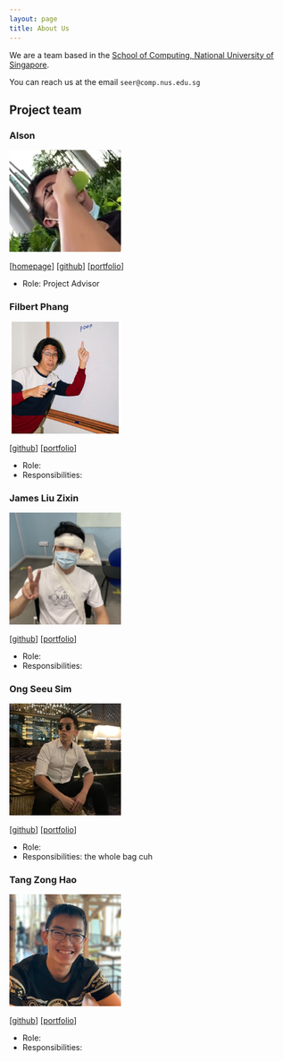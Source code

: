 ```yaml
---
layout: page
title: About Us
---
```


We are a team based in the [School of Computing, National University of Singapore](http://www.comp.nus.edu.sg).

You can reach us at the email `seer@comp.nus.edu.sg`

## Project team

### Alson

<img src="images/developers/alson.png" width="200px">

[[homepage]()]
[[github](https://github.com/alson001)]
[[portfolio](team/alson001.md)]

* Role: Project Advisor

### Filbert Phang

<img src="images/developers/filbert.png" width="200px">

[[github](http://github.com/filbertphang)]
[[portfolio](team/filbertphang.md)]

* Role: 
* Responsibilities: 

### James Liu Zixin

<img src="images/developers/jamesliu.png" width="200px">

[[github](http://github.com/jamesliuzx)] 
[[portfolio](team/jamesliuzx.md)]

* Role: 
* Responsibilities: 

### Ong Seeu Sim

<img src="images/developers/seeusim.png" width="200px">

[[github](http://github.com/SeeuSim)]
[[portfolio](team/seeusim.md)]

* Role: 
* Responsibilities: the whole bag cuh

### Tang Zong Hao

<img src="images/developers/zhtang.png" width="200px">

[[github](http://github.com/zhtang29)]
[[portfolio](team/zhtang29.md)]

* Role: 
* Responsibilities:
